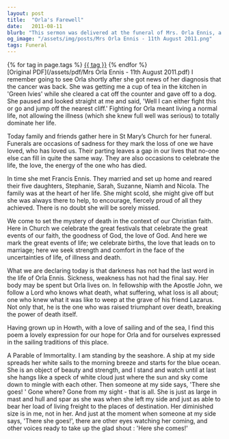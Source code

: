 ```yaml
---
layout: post
title:  "Orla's Farewell"
date:   2011-08-11
blurb: "This sermon was delivered at the funeral of Mrs. Orla Ennis, a woman known for her resilience and love for life. Despite her illness, she continued to live a full life, caring for her family and animals. The sermon invites the attendees to remember Orla's life and the ways she enriched theirs. It also offers comfort and hope in the face of death, drawing on Christian faith."
og_image: "/assets/img/posts/Mrs Orla Ennis - 11th August 2011.png"
tags: Funeral
---    
```

<div class="tag-pills">
    {% for tag in page.tags %}
    <a href="{{ site.baseurl }}/tag/{{ tag | slugify }}" class="tag-pill">{{ tag }}</a>
    {% endfor %}
</div>
[Original PDF](/assets/pdf/Mrs Orla Ennis - 11th August 2011.pdf)
I remember going to see Orla shortly after she got news of her diagnosis that the cancer was back. She was getting me a cup of tea in the kitchen in 'Green Ivies' while she cleared a cat off the counter and gave off to a dog. She paused and looked straight at me and said, 'Well I can either fight this or go and jump off the nearest cliff.' Fighting for Orla meant living a normal life, not allowing the illness (which she knew full well was serious) to totally dominate her life.

Today family and friends gather here in St Mary’s Church for her funeral. Funerals are occasions of sadness for they mark the loss of one we have loved, who has loved us. Their parting leaves a gap in our lives that no-one else can fill in quite the same way. They are also occasions to celebrate the life, the love, the energy of the one who has died.

In time she met Francis Ennis. They married and set up home and reared their five daughters, Stephanie, Sarah, Suzanne, Niamh and Nicola. The family was at the heart of her life. She might scold, she might give off but she was always there to help, to encourage, fiercely proud of all they achieved. There is no doubt she will be sorely missed.

We come to set the mystery of death in the context of our Christian faith. Here in Church we celebrate the great festivals that celebrate the great events of our faith, the goodness of God, the love of God. And here we mark the great events of life; we celebrate births, the love that leads on to marriage; here we seek strength and comfort in the face of the uncertainties of life, of illness and death.

What we are declaring today is that darkness has not had the last word in the life of Orla Ennis. Sickness, weakness has not had the final say. Her body may be spent but Orla lives on. In fellowship with the Apostle John, we follow a Lord who knows what death, what suffering, what loss is all about; one who knew what it was like to weep at the grave of his friend Lazarus. Not only that, he is the one who was raised triumphant over death, breaking the power of death itself.

Having grown up in Howth, with a love of sailing and of the sea, I find this poem a lovely expression for our hope for Orla and for ourselves expressed in the sailing traditions of this place.

A Parable of Immortality.
I am standing by the seashore.
A ship at my side spreads her white sails to the morning breeze and starts for the blue ocean.
She is an object of beauty and strength, and I stand and watch until at last she hangs like a speck of white cloud just where the sun and sky come down to mingle with each other.
Then someone at my side says, 'There she goes! '
Gone where? Gone from my sight - that is all.
She is just as large in mast and hull and spar as she was when she left my side and just as able to bear her load of living freight to the places of destination.
Her diminished size is in me, not in her.
And just at the moment when someone at my side says, 'There she goes!', there are other eyes watching her coming, and other voices ready to take up the glad shout :
'Here she comes!'
